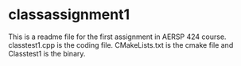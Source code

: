 # classassignment1
This is a readme file for the first assignment in AERSP 424 course. 
classtest1.cpp is the coding file. CMakeLists.txt is the cmake file and Classtest1 is the binary. 

